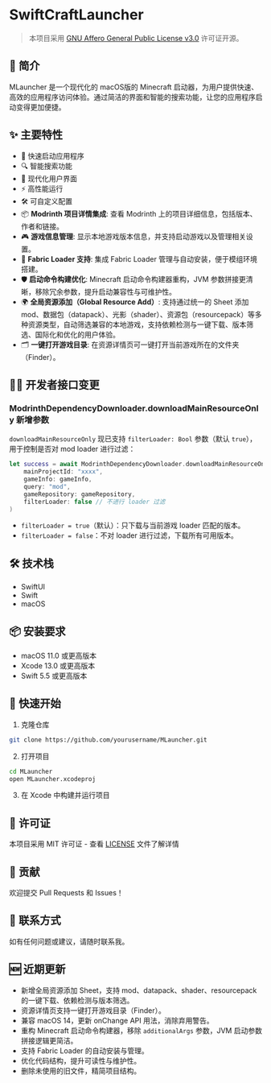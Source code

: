 # SwiftCraftLauncher

> 本项目采用 [GNU Affero General Public License v3.0](https://www.gnu.org/licenses/agpl-3.0.txt) 许可证开源。

## 🚀 简介

MLauncher 是一个现代化的 macOS版的 Minecraft 启动器，为用户提供快速、高效的应用程序访问体验。通过简洁的界面和智能的搜索功能，让您的应用程序启动变得更加便捷。

## ✨ 主要特性

- 🎯 快速启动应用程序
- 🔍 智能搜索功能
- 🎨 现代化用户界面
- ⚡️ 高性能运行
- 🛠 可自定义配置
- 📦 **Modrinth 项目详情集成**: 查看 Modrinth 上的项目详细信息，包括版本、作者和链接。
- 🎮 **游戏信息管理**: 显示本地游戏版本信息，并支持启动游戏以及管理相关设置。
- 🧩 **Fabric Loader 支持**: 集成 Fabric Loader 管理与自动安装，便于模组环境搭建。
- 🛡 **启动命令构建优化**: Minecraft 启动命令构建器重构，JVM 参数拼接更清晰，移除冗余参数，提升启动兼容性与可维护性。
- 🌍 **全局资源添加（Global Resource Add）**: 支持通过统一的 Sheet 添加 mod、数据包（datapack）、光影（shader）、资源包（resourcepack）等多种资源类型，自动筛选兼容的本地游戏，支持依赖检测与一键下载、版本筛选、国际化和优化的用户体验。
- 🗂 **一键打开游戏目录**: 在资源详情页可一键打开当前游戏所在的文件夹（Finder）。

## 🧑‍💻 开发者接口变更

### ModrinthDependencyDownloader.downloadMainResourceOnly 新增参数

`downloadMainResourceOnly` 现已支持 `filterLoader: Bool` 参数（默认 `true`），用于控制是否对 mod loader 进行过滤：

```swift
let success = await ModrinthDependencyDownloader.downloadMainResourceOnly(
    mainProjectId: "xxxx",
    gameInfo: gameInfo,
    query: "mod",
    gameRepository: gameRepository,
    filterLoader: false // 不进行 loader 过滤
)
```

- `filterLoader = true`（默认）：只下载与当前游戏 loader 匹配的版本。
- `filterLoader = false`：不对 loader 进行过滤，下载所有可用版本。

## 🛠 技术栈

- SwiftUI
- Swift
- macOS

## 📦 安装要求

- macOS 11.0 或更高版本
- Xcode 13.0 或更高版本
- Swift 5.5 或更高版本

## 🚀 快速开始

1. 克隆仓库
```bash
git clone https://github.com/yourusername/MLauncher.git
```

2. 打开项目
```bash
cd MLauncher
open MLauncher.xcodeproj
```

3. 在 Xcode 中构建并运行项目

## 📝 许可证

本项目采用 MIT 许可证 - 查看 [LICENSE](LICENSE) 文件了解详情

## 🤝 贡献

欢迎提交 Pull Requests 和 Issues！

## 📧 联系方式

如有任何问题或建议，请随时联系我。 

## 🆕 近期更新

- 新增全局资源添加 Sheet，支持 mod、datapack、shader、resourcepack 的一键下载、依赖检测与版本筛选。
- 资源详情页支持一键打开游戏目录（Finder）。
- 兼容 macOS 14，更新 onChange API 用法，消除弃用警告。
- 重构 Minecraft 启动命令构建器，移除 `additionalArgs` 参数，JVM 启动参数拼接逻辑更简洁。
- 支持 Fabric Loader 的自动安装与管理。
- 优化代码结构，提升可读性与维护性。
- 删除未使用的旧文件，精简项目结构。 